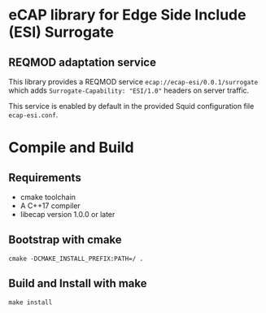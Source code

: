 
# eCAP library for Edge Side Include (ESI) Surrogate

## REQMOD adaptation service

This library provides a REQMOD service
 `ecap://ecap-esi/0.0.1/surrogate` which adds
 `Surrogate-Capability: "ESI/1.0"` headers on server traffic.

This service is enabled by default in the provided
Squid configuration file `ecap-esi.conf`.


# Compile and Build

## Requirements

 * cmake toolchain
 * A C++17 compiler
 * libecap version 1.0.0 or later

## Bootstrap with cmake

 `cmake -DCMAKE_INSTALL_PREFIX:PATH=/ .`

## Build and Install with make

 `make install`

